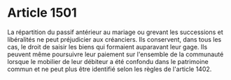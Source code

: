 # Article 1501

La répartition du passif antérieur au mariage ou grevant les successions et libéralités ne peut préjudicier aux créanciers. Ils conservent, dans tous les cas, le droit de saisir les biens qui formaient auparavant leur gage. Ils peuvent même poursuivre leur paiement sur l'ensemble de la communauté lorsque le mobilier de leur débiteur a été confondu dans le patrimoine commun et ne peut plus être identifié selon les règles de l'article 1402.
